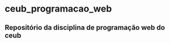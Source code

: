 # ceub_programacao_web

## Repositório da disciplina de programação web do ceub

<!-- 
Descrição do trabalho: To-do list

É uma aplicação web simples e intuitiva projetada para ajudá-lo a organizar suas tarefas diárias de forma eficiente.

Recursos Principais:

Relógio Digital:
    - No topo da página, há um relógio que exibe a hora atualizada em tempo real, mantendo você informado enquanto trabalha.
Adição de Tarefas:
    -Uma seção permite que você adicione novas tarefas rapidamente. Basta digitar a descrição da tarefa no campo fornecido e clicar no botão de adição (+) ou apertar "Enter".
Lista de Tarefas:
    - Abaixo da seção de adição de tarefas, há uma lista onde todas as suas tarefas são exibidas. Cada tarefa adicionada é exibida com seu título e data e hora de criação. Você pode visualizar suas tarefas em ordem crescente ou decrescente, com base na data de criação, usando o menu suspenso de ordenação. 
-->